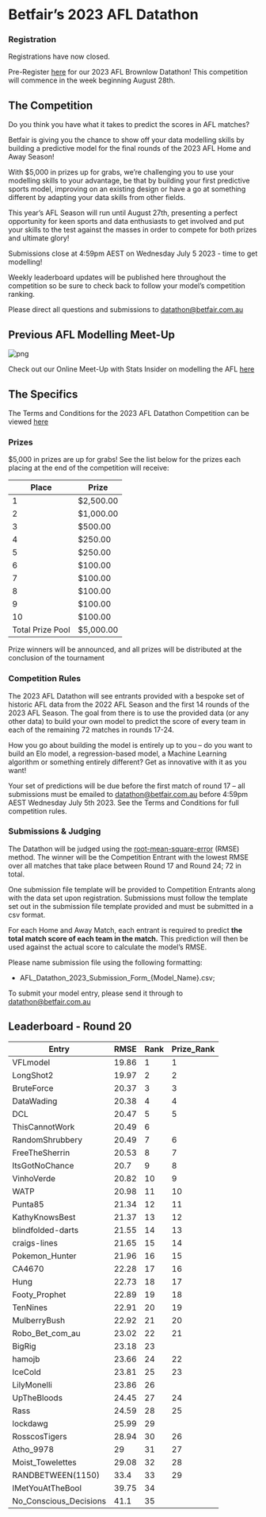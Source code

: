 # Betfair’s 2023 AFL Datathon

### Registration
Registrations have now closed.

Pre-Register [here](https://forms.gle/2oqgSPYpvcXRRprG6) for our 2023 AFL Brownlow Datathon! This competition will commence in the week beginning August 28th.

## The Competition

Do you think you have what it takes to predict the scores in AFL matches?

Betfair is giving you the chance to show off your data modelling skills by building a predictive model for the final rounds of the 2023 AFL Home and Away Season!

With $5,000 in prizes up for grabs, we’re challenging you to use your modelling skills to your advantage, be that by building your first predictive sports model, improving on an existing design or have a go at something different by adapting your data skills from other fields.

This year’s AFL Season will run until August 27th, presenting a perfect opportunity for keen sports and data enthusiasts to get involved and put your skills to the test against the masses in order to compete for both prizes and ultimate glory!

Submissions close at 4:59pm AEST on Wednesday July 5 2023 - time to get modelling!

Weekly leaderboard updates will be published here throughout the competition so be sure to check back to follow your model’s competition ranking.

Please direct all questions and submissions to [datathon@betfair.com.au](mailto:datathon@betfair.com.au)

## Previous AFL Modelling Meet-Up
![png](../img/AFL-Meet-Up.png)

Check out our Online Meet-Up with Stats Insider on modelling the AFL [here](https://www.youtube.com/watch?v=8Zq87d1AVyI&list=PLvw8KRdyfOY19ys_5lpSpcbjpy_PBoZEZ&index=21)

## The Specifics

The Terms and Conditions for the 2023 AFL Datathon Competition can be viewed [here](../assets/Betfair_TCs_2023_Datathon.pdf)

### Prizes
$5,000 in prizes are up for grabs!
See the list below for the prizes each placing at the end of the competition will receive:

| Place | Prize |
| --- | --- |
| 1 | $2,500.00 |
| 2 | $1,000.00 |
| 3 | $500.00 |
| 4 | $250.00 |
| 5 | $250.00 |
| 6 | $100.00 |
| 7 | $100.00 |
| 8 | $100.00 | 
| 9 | $100.00 | 
| 10 | $100.00 |
| Total Prize Pool | $5,000.00 | 

Prize winners will be announced, and all prizes will be distributed at the conclusion of the tournament

### Competition Rules 

The 2023 AFL Datathon will see entrants provided with a bespoke set of historic AFL data from the 2022 AFL Season and the first 14 rounds of the 2023 AFL Season.
The goal from there is to use the provided data (or any other data) to build your own model to predict the score of every team in each of the remaining 72 matches in rounds 17-24.

How you go about building the model is entirely up to you – do you want to build an Elo model, a regression-based model, a Machine Learning algorithm or something entirely different? Get as innovative with it as you want!

Your set of predictions will be due before the first match of round 17 – all submissions must be emailed to [datathon@betfair.com.au](mailto:datathon@betfair.com.au) before 4:59pm AEST Wednesday July 5th 2023.
See the Terms and Conditions for full competition rules.

### Submissions & Judging

The Datathon will be judged using the [root-mean-square-error](https://en.wikipedia.org/wiki/Root-mean-square_deviation) (RMSE) method. The winner will be the Competition Entrant with the lowest RMSE over all matches that take place between Round 17 and Round 24; 72 in total.

One submission file template will be provided to Competition Entrants along with the data set upon registration. Submissions must follow the template set out in the submission file template provided and must be submitted in a csv format.

For each Home and Away Match, each entrant is required to predict **the total match score of each team in the match.** This prediction will then be used against the actual score to calculate the model’s RMSE.

Please name submission file using the following formatting:

- 	AFL_Datathon_2023_Submission_Form_{Model_Name}.csv; 

To submit your model entry, please send it through to [datathon@betfair.com.au](mailto:datathon@betfair.com.au)

## Leaderboard - Round 20

|Entry|RMSE|Rank|Prize_Rank|
|----------------------|-----|--|--|
|VFLmodel|19.86|1|1|
|LongShot2|19.97|2|2|
|BruteForce|20.37|3|3|
|DataWading|20.38|4|4|
|DCL|20.47|5|5|
|ThisCannotWork|20.49|6||
|RandomShrubbery|20.49|7|6|
|FreeTheSherrin|20.53|8|7|
|ItsGotNoChance|20.7|9|8|
|VinhoVerde|20.82|10|9|
|WATP|20.98|11|10|
|Punta85|21.34|12|11|
|KathyKnowsBest|21.37|13|12|
|blindfolded-darts|21.55|14|13|
|craigs-lines|21.65|15|14|
|Pokemon_Hunter|21.96|16|15|
|CA4670|22.28|17|16|
|Hung|22.73|18|17|
|Footy_Prophet|22.89|19|18|
|TenNines|22.91|20|19|
|MulberryBush|22.92|21|20|
|Robo_Bet_com_au|23.02|22|21|
|BigRig|23.18|23||
|hamojb|23.66|24|22|
|IceCold|23.81|25|23|
|LilyMonelli|23.86|26||
|UpTheBloods|24.45|27|24|
|Rass|24.59|28|25|
|lockdawg|25.99|29||
|RosscosTigers|28.94|30|26|
|Atho_9978|29|31|27|
|Moist_Towelettes|29.08|32|28|
|RANDBETWEEN(1150)|33.4|33|29|
|IMetYouAtTheBool|39.75|34||
|No_Conscious_Decisions|41.1|35||



